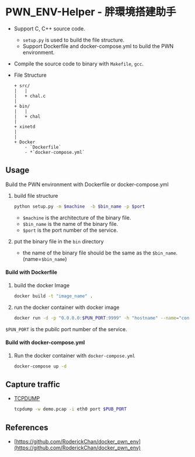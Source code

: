 # PWN_ENV-Helper - 胖環境搭建助手

- Support C, C++ source code.
    - `setup.py` is used to build the file structure.
    - Support Dockerfile and docker-compose.yml to build the PWN environment.

- Compile the source code to binary with `Makefile`, `gcc`.

-  File Structure
    ```
    + src/
    |   |
    |   + chal.c
    |
    + bin/
    |   |
    |   + chal
    |
    + xinetd
    |
    |
    + Docker
        - `Dockerfile`
        - *`docker-compose.yml`
    ```
## Usage

Build the PWN environment with Dockerfile or docker-compose.yml

1. build file structure
    ```bash
    python setup.py -m $machine  -b $bin_name -p $port
    ```
    - `$machine` is the architecture of the binary file.
    - `$bin_name` is the name of the binary file.
    - `$port` is the port number of the service.

2. put the binary file in the `bin` directory
    - the name of the binary file should be the same as the `$bin_name`. (name=`$bin_name`)

#### Build with Dockerfile

1. build the docker Image 
    ```bash
    docker build -t "image_name" .
    ```
2. run the docker container with docker image
    ```bash
    docker run -d -p "0.0.0.0:$PUN_PORT:9999" -h "hostname" --name="container_name" image_name
    ```
`$PUN_PORT` is the pubilc port number of the service.

#### Build with docker-compose.yml 

1. Run the docker container with `docker-compose.yml`
    ```bash
    docker-compose up -d
    ```

## Capture traffic

- [TCPDUMP](https://www.tcpdump.org/)
    ```bash
    tcpdump -w demo.pcap -i eth0 port $PUB_PORT
    ```

## References

- [https://github.com/RoderickChan/docker_pwn_env](https://github.com/RoderickChan/docker_pwn_env)